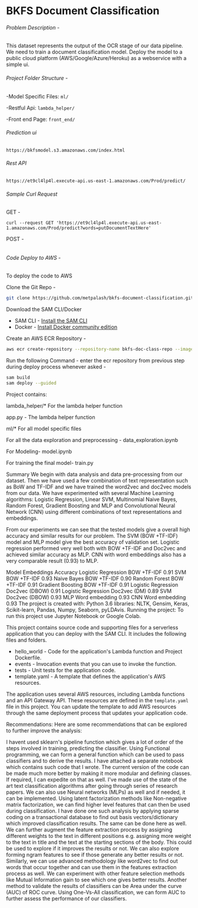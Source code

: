 # BKFS Document Classification

###### Problem Description - 
This dataset represents the output of the OCR stage of our data pipeline. 
We need to train a document classification model. Deploy the model to a public cloud platform (AWS/Google/Azure/Heroku) as a webservice with a simple ui.

###### Project Folder Structure -
-Model Specific Files: ```ml/```

-Restful Api: ```lambda_helper/```

-Front end Page: ```front_end/```

###### Prediction ui
```
https://bkfsmodel.s3.amazonaws.com/index.html
```

###### Rest API
```
https://et9cl4lp4l.execute-api.us-east-1.amazonaws.com/Prod/predict/
```

###### Sample Curl Request
GET - 
```
curl --request GET 'https://et9cl4lp4l.execute-api.us-east-1.amazonaws.com/Prod/predict?words=putDocumentTextHere'
```
POST - 
```

```

###### Code Deploy to AWS -
To deploy the code to AWS

Clone the Git Repo -
```bash
git clone https://github.com/metpalash/bkfs-document-classification.git
```

Download the SAM CLI/Docker

* SAM CLI - [Install the SAM CLI](https://docs.aws.amazon.com/serverless-application-model/latest/developerguide/serverless-sam-cli-install.html)
* Docker - [Install Docker community edition](https://hub.docker.com/search/?type=edition&offering=community)

Create an AWS ECR Repository - 
```bash
aws ecr create-repository --repository-name bkfs-doc-class-repo --image-tag-mutability IMMUTABLE --image-scanning-configuration scanOnPush=true
```

Run the following Command - enter the ecr repository from previous step during
deploy process whenever asked -
```bash
sam build
sam deploy --guided
```



Project contains:

lambda_helper/*
For the lambda helper function

app.py - The lambda helper function

ml/*
For all model specific files

For all the data exploration and preprocessing - 
data_exploration.ipynb

For Modeling-
model.ipynb

For training the final model-
train.py

Summary
We begin with data analysis and data pre-processing from our dataset. Then we have used a few combination of text representation such as BoW and TF-IDF and we have trained the word2vec and doc2vec models from our data. We have experimented with several Machine Learning algorithms: Logistic Regression, Linear SVM, Multinomial Naive Bayes, Random Forest, Gradient Boosting and MLP and Convolutional Neural Network (CNN) using different combinations of text representations and embeddings.

From our experiments we can see that the tested models give a overall high accuracy and similar results for our problem. The SVM (BOW +TF-IDF) model and MLP model give the best accuracy of validation set. Logistic regression performed very well both with BOW +TF-IDF and Doc2vec and achieved similar accuracy as MLP. CNN with word embeddings also has a very comparable result (0.93) to MLP.

Model	Embeddings	Accuracy
Logistic Regression	BOW +TF-IDF	0.91
SVM	BOW +TF-IDF	0.93
Naive Bayes	BOW +TF-IDF	0.90
Random Forest	BOW +TF-IDF	0.91
Gradient Boosting	BOW +TF-IDF	0.91
Logistic Regression	Doc2vec (DBOW)	0.91
Logistic Regression	Doc2vec (DM)	0.89
SVM	Doc2vec (DBOW)	0.93
MLP	Word embedding	0.93
CNN	Word embedding	0.93
The project is created with:
Python 3.6
libraries: NLTK, Gensim, Keras, Scikit-learn, Pandas, Numpy, Seaborn, pyLDAvis.
Running the project:
To run this project use Jupyter Notebook or Google Colab.

This project contains source code and supporting files for a serverless application that you can deploy with the SAM CLI. It includes the following files and folders.

- hello_world - Code for the application's Lambda function and Project Dockerfile.
- events - Invocation events that you can use to invoke the function.
- tests - Unit tests for the application code. 
- template.yaml - A template that defines the application's AWS resources.

The application uses several AWS resources, including Lambda functions and an API Gateway API. These resources are defined in the `template.yaml` file in this project. You can update the template to add AWS resources through the same deployment process that updates your application code.


Recommendations:
Here are some recommendations that can be explored to further improve the analysis:

I havent used sklearn's pipeline function which gives a lot of order of the steps involved in training, predicting the classifier.
Using Functional programming, we can form a general function which can be used to pass classifiers and to derive the results. I have attached a separate notebook which contains such code that I wrote.
The current version of the code can be made much more better by making it more modular and defining classes. If required, I can expedite on that as well.
I've made use of the state of the art text classification algorithms after going through series of research papers. We can also use Neural networks (MLPs) as well and if needed, it can be implemented.
Using latent factorization methods like Non-negative matrix factorization, we can find higher level features that can then be used during classification. I have done one such analysis by applying sparse coding on a transactional database to find out basis vectors/dictionary which improved classification results. The same can be done here as well.
We can further augment the feature extraction process by assigning different weights to the text in different positions e.g. assigning more weight to the text in title and the text at the starting sections of the body. This could be used to explore if it improves the results or not.
We can also explore forming ngram features to see if those generate any better results or not.
Similarly, we can use advanced methodology like word2vec to find out words that occur together and can use them in the features extraction process as well.
We can experiment with other feature selection methods like Mutual Information gain to see which one gives better results.
Another method to validate the results of classifiers can be Area under the curve (AUC) of ROC curve. Using One-Vs-All classification, we can form AUC to further assess the performance of our classifiers.